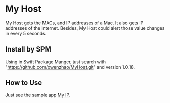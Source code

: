 # My Host

My Host gets the MACs, and IP addresses of a Mac. It also gets IP addresses of the internet. Besides, My Host could alert those value changes in every 5 seconds.

## Install by SPM
Using in Swift Package Manger, just search with "https://github.com/owenzhao/MyHost.git" and version 1.0.18.

## How to Use
Just see the sample app [My IP](https://github.com/owenzhao/My-IP/blob/master/README.md).